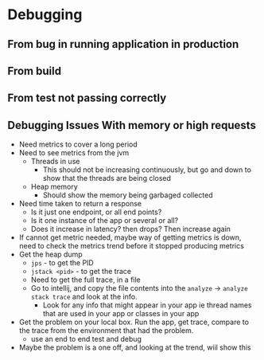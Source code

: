 # Debugging

## From bug in running application in production

## From build

## From test not passing correctly

## Debugging Issues With memory or high requests

- Need metrics to cover a long period
- Need to see metrics from the jvm
  - Threads in use
    - This should not be increasing continuously, but go and down to show that the threads are being closed
  - Heap memory
    - Should show the memory being garbaged collected
- Need time taken to return a response
  - Is it just one endpoint, or all end points?
  - Is it one instance of the app or several or all?
  - Does it increase in latency? then drops?  Then increase again
- If cannot get metric needed, maybe way of getting metrics is down,  need to check the metrics trend before it stopped producing metrics
- Get the heap dump
  - `jps` - to get the PID
  - `jstack <pid>` - to get the trace
  - Need to get the full trace, in a file
  - Go to intellij, and copy the file contents into the `analyze` -> `analyze stack trace` and look at the info.
    - Look for any info that might appear in your app ie thread names that are used in your app or classes in your app
- Get the problem on your local box. Run the app, get trace, compare to the trace from the environment that had the problem.
  - use an end to end test and debug
- Maybe the problem is a one off, and looking at the trend, wiil show this
